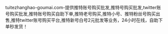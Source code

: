 tuitezhanghao-goumai.com-提供推特账号购买批发,推特号购买批发,twitter账号购买批发,推特账号购买自助下单,推特老号购买,推特小号、推特粉丝号购买出售,推特twitter账号购买平台,推特新号白号2元批发等业务，24小时在线，自助下单秒发货！
